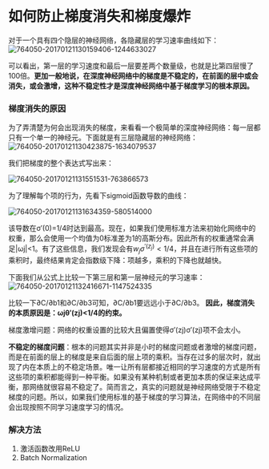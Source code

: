 # 如何防止梯度消失和梯度爆炸

对于一个具有四个隐层的神经网络，各隐藏层的学习速率曲线如下：![764050-20170121130159406-1244633027](media/764050-20170121130159406-1244633027.png)

可以看出，第一层的学习速度和最后一层要差两个数量级，也就是比第四层慢了100倍。**更加一般地说，在深度神经网络中的梯度是不稳定的，在前面的层中或会消失，或会激增，这种不稳定性才是深度神经网络中基于梯度学习的根本原因。**



### 梯度消失的原因

为了弄清楚为何会出现消失的梯度，来看看一个极简单的深度神经网络：每一层都只有一个单一的神经元。下面就是有三层隐藏层的神经网络：![764050-20170121130423875-1634079537](media/764050-20170121130423875-1634079537.png)

我们把梯度的整个表达式写出来：

![764050-20170121131551531-763866573](media/764050-20170121131551531-763866573.png)

为了理解每个项的行为，先看下sigmoid函数导数的曲线：

![764050-20170121131634359-580514000](media/764050-20170121131634359-580514000.png)

该导数在σ′(0)=1/4时达到最高。现在，如果我们使用标准方法来初始化网络中的权重，那么会使用一个均值为0标准差为1的高斯分布。因此所有的权重通常会满足|ωj|<1。有了这些信息，我们发现会有$w_j\sigma^{'(z_j)}<1/4$，并且在进行所有这些项的乘积时，最终结果肯定会指数级下降：项越多，乘积的下降也就越快。

下面我们从公式上比较一下第三层和第一层神经元的学习速率：![764050-20170121132416671-1147524335](media/764050-20170121132416671-1147524335.png)

比较一下∂C/∂b1和∂C/∂b3可知，∂C/∂b1要远远小于∂C/∂b3。 **因此，梯度消失的本质原因是：ωjθ′(zj)<1/4的约束。**

梯度激增问题：网络的权重设置的比较大且偏置使得σ′(zj)σ′(zj)项不会太小。



**不稳定的梯度问题**：根本的问题其实并非是小时的梯度问题或者激增的梯度问题，而是在前面的层上的梯度是来自后面的层上项的乘积。当存在过多的层次时，就出现了内在本质上的不稳定场景。唯一让所有层都接近相同的学习速度的方式是所有这些项的乘积都能得到一种平衡。如果没有某种机制或者更加本质的保证来达成平衡，那网络就很容易不稳定了。简而言之，真实的问题就是神经网络受限于不稳定梯度的问题。所以，如果我们使用标准的基于梯度的学习算法，在网络中的不同层会出现按照不同学习速度学习的情况。



### 解决方法

1. 激活函数改用ReLU
2. Batch Normalization

































































